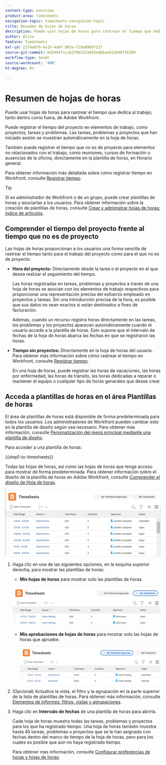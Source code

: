 ```yaml
---
content-type: overview
product-area: timesheets
navigation-topic: timesheets-navigation-topic
title: Resumen de hojas de horas
description: Puede usar hojas de horas para rastrear el tiempo que dedica al trabajo, tanto dentro como fuera, de Adobe Workfront.
author: Alina
feature: Timesheets
exl-id: 2174a879-4a19-4a0f-803a-f19a8909f227
source-git-commit: 6d2494f1ccb2f9b222a953ed8bae922bd0f26389
workflow-type: tm+mt
source-wordcount: '498'
ht-degree: 0%

---
```


# Resumen de hojas de horas

Puede usar hojas de horas para rastrear el tiempo que dedica al trabajo, tanto dentro como fuera, de Adobe Workfront.

Puede registrar el tiempo del proyecto en elementos de trabajo, como proyectos, tareas y problemas. Las tareas, problemas y proyectos que han iniciado sesión se muestran automáticamente en la hoja de horas.

También puede registrar el tiempo que no es de proyecto para elementos no relacionados con el trabajo, como reuniones, cursos de formación o ausencias de la oficina, directamente en la plantilla de horas, en Horario general.

Para obtener información más detallada sobre cómo registrar tiempo en Workfront, consulte [Registrar tiempo](../../timesheets/create-and-manage-timesheets/log-time.md).

>[!TIP]
>
>Si es administrador de Workfront o de un grupo, puede crear plantillas de horas y asociarlas a los usuarios. Para obtener información sobre la creación de plantillas de horas, consulte [Crear y administrar hojas de horas: índice de artículos](../create-and-manage-timesheets/create-and-manage-timesheets.md).


## Comprender el tiempo del proyecto frente al tiempo que no es de proyecto

Las hojas de horas proporcionan a los usuarios una forma sencilla de rastrear el tiempo tanto para el trabajo del proyecto como para el que no es de proyecto:

* **Hora del proyecto:** Directamente desde la tarea o el proyecto en el que desea realizar el seguimiento del tiempo.

  Las horas registradas en tareas, problemas y proyectos a través de una hoja de horas se asocian con los elementos de trabajo respectivos para proporcionar una representación precisa del esfuerzo empleado en proyectos y tareas. Sin una introducción precisa de la hora, es posible que sus datos no sean exactos si están destinados a fines de facturación.

  Además, cuando un recurso registra horas directamente en las tareas, los problemas y los proyectos aparecen automáticamente cuando el usuario accede a la plantilla de horas. Esto supone que el intervalo de fechas de la hoja de horas abarca las fechas en que se registraron las horas.

* **Tiempo sin proyectos:** Directamente en la hoja de horas del usuario. Para obtener más información sobre cómo rastrear el tiempo en Workfront, consulte   [Registrar tiempo](../../timesheets/create-and-manage-timesheets/log-time.md).

  En una hoja de horas, puede registrar las horas de vacaciones, las horas por enfermedad, las horas de tránsito, las horas dedicadas a reparar o mantener el equipo o cualquier tipo de horas generales que desee crear.

## Acceda a plantillas de horas en el área Plantillas de horas

El área de plantillas de horas está disponible de forma predeterminada para todos los usuarios. Los administradores de Workfront pueden cambiar esto en la plantilla de diseño según sea necesario. Para obtener más información, consulte [Personalización del menú principal mediante una plantilla de diseño](/help/quicksilver/administration-and-setup/customize-workfront/use-layout-templates/customize-main-menu.md).

Para acceder a una plantilla de horas:

{{step1-to-timesheets}}

Todas las hojas de horas, así como las hojas de horas que tenga acceso para mostrar de forma predeterminada. Para obtener información sobre el diseño de la plantilla de horas en Adobe Workfront, consulte [Comprender el diseño de Hoja de horas](../../timesheets/timesheets/timesheet-layout.md).

![](assets/all-timesheets-list-nwe-350x68.png)

1. Haga clic en una de las siguientes opciones, en la esquina superior derecha, para mostrar las plantillas de horas:

   * **Mis hojas de horas** para mostrar solo las plantillas de horas.

   ![](assets/my-timesheets-list-various-statuses-nwe-350x60.png)

   * **Mis aprobaciones de hojas de horas** para mostrar solo las hojas de horas que apruebe.

     ![](assets/timesheets-i-approve-list-with0filters-new-nwe-350x61.png)


1. (Opcional) Actualice la vista, el filtro y la agrupación en la parte superior de la lista de plantillas de horas. Para obtener más información, consulte [Elementos de informes: filtros, vistas y agrupaciones](../../reports-and-dashboards/reports/reporting-elements/reporting-elements-overview.md).

1. Haga clic en **Intervalo de fechas** de una plantilla de horas para abrirla.

   Cada hoja de horas muestra todas las tareas, problemas y proyectos para los que ha registrado tiempo. Una hoja de horas también muestra hasta 45 tareas, problemas o proyectos que se le han asignado con fechas dentro del marco de tiempo de la hoja de horas, pero para los cuales es posible que aún no haya registrado tiempo.

   Para obtener más información, consulte [Configurar preferencias de horas y hojas de horas](../../administration-and-setup/set-up-workfront/configure-timesheets-schedules/timesheet-and-hour-preferences.md).
